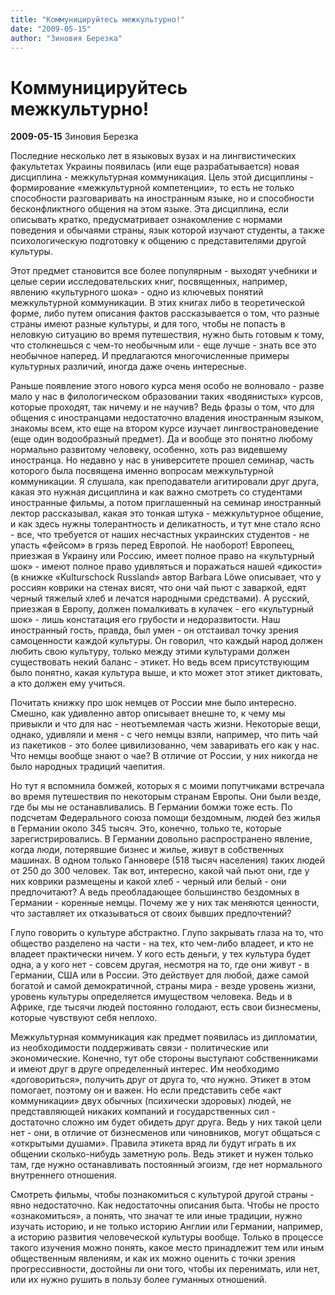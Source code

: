 ```yaml
---
title: "Коммуницируйтесь межкультурно!"
date: "2009-05-15"
author: "Зиновия Березка"
---
```


# Коммуницируйтесь межкультурно!

**2009-05-15** Зиновия Березка

Последние несколько лет в языковых вузах и на лингвистических факультетах Украины появилась (или еще разрабатывается) новая дисциплина - межкультурная коммуникация. Цель этой дисциплины - формирование «межкультурной компетенции», то есть не только способности разговаривать на иностранным языке, но и способности бесконфликтного общения на этом языке. Эта дисциплина, если описывать кратко, предусматривает ознакомление с нормами поведения и обычаями страны, язык которой изучают студенты, а также психологическую подготовку к общению с представителями другой культуры.

Этот предмет становится все более популярным - выходят учебники и целые серии исследовательских книг, посвященных, например, явлению «культурного шока» - одно из ключевых понятий межкультурной коммуникации. В этих книгах либо в теоретической форме, либо путем описания фактов рассказывается о том, что разные страны имеют разные культуры, и для того, чтобы не попасть в неловкую ситуацию во время путешествия, нужно быть готовым к тому, что столкнешься с чем-то необычным или - еще лучше - знать все это необычное наперед. И предлагаются многочисленные примеры культурных различий, иногда даже очень интересные.

Раньше появление этого нового курса меня особо не волновало - разве мало у нас в филологическом образовании таких «водянистых» курсов, которые проходят, так ничему и не научив? Ведь фразы о том, что для общения с иностранцами недостаточно владения иностранным языком, знакомы всем, кто еще на втором курсе изучает лингвострановедение (еще один водообразный предмет). Да и вообще это понятно любому нормально развитому человеку, особенно, хоть раз видевшему иностранца. Но недавно у нас в университете прошел семинар, часть которого была посвящена именно вопросам межкультурной коммуникации. Я слушала, как преподаватели агитировали друг друга, какая это нужная дисциплина и как важно смотреть со студентами иностранные фильмы, а потом приглашенный на семинар иностранный лектор рассказывал, какая это тонкая штука - межкультурное общение, и как здесь нужны толерантность и деликатность, и тут мне стало ясно - все, что требуется от наших несчастных украинских студентов - не упасть «фейсом» в грязь перед Европой. Не наоборот! Европеец, приезжая в Украину или Россию, имеет полное право на «культурный шок» - имеют полное право удивляться и поражаться нашей «дикости» (в книжке «Kulturschock Russland» автор Barbara Löwe описывает, что у россиян коврики на стенах висят, что они чай пьют с заваркой, едят черный тяжелый хлеб и лечатся народными средствами). А русский, приезжая в Европу, должен помалкивать в кулачек - его «культурный шок» - лишь констатация его грубости и недоразвитости. Наш иностранный гость, правда, был умен - он отстаивал точку зрения самоценности каждой культуры. Он говорил, что каждый народ должен любить свою культуру, только между этими культурами должен существовать некий баланс - этикет. Но ведь всем присутствующим было понятно, какая культура выше, и кто может этот этикет диктовать, а кто должен ему учиться.

Почитать книжку про шок немцев от России мне было интересно. Смешно, как удивленно автор описывает внешне то, к чему мы привыкли и что для нас - неотъемлемая часть жизни. Некоторые вещи, однако, удивляли и меня - с чего немцы взяли, например, что пить чай из пакетиков - это более цивилизованно, чем заваривать его как у нас. Что немцы вообще знают о чае? В отличие от России, у них никогда не было народных традиций чаепития.

Но тут я вспомнила бомжей, которых я с моими попутчиками встречала во время путешествия по некоторым странам Европы. Они были везде, где бы мы не останавливались. В Германии бомжи тоже есть. По подсчетам Федерального союза помощи бездомным, людей без жилья в Германии около 345 тысяч. Это, конечно, только те, которые зарегистрировались. В Германии довольно распространено явление, когда люди, потерявшие бизнес и жилье, живут в собственных машинах. В одном только Ганновере (518 тысяч населения) таких людей от 250 до 300 человек. Так вот, интересно, какой чай пьют они, где у них коврики размещены и какой хлеб - черный или белый - они предпочитают? А ведь преобладающее большинство бездомных в Германии - коренные немцы. Почему же у них так меняются ценности, что заставляет их отказываться от своих бывших предпочтений?

Глупо говорить о культуре абстрактно. Глупо закрывать глаза на то, что общество разделено на части - на тех, кто чем-либо владеет, и кто не владеет практически ничем. У кого есть деньги, у тех культура будет одна, а у кого нет - совсем другая, несмотря на то, где они живут - в Германии, США или в России. Это действует для любой, даже самой богатой и самой демократичной, страны мира - везде уровень жизни, уровень культуры определяется имуществом человека. Ведь и в Африке, где тысячи людей постоянно голодают, есть свои бизнесмены, которые чувствуют себя неплохо.

Межкультурная коммуникация как предмет появилась из дипломатии, из необходимости поддерживать связи - политические или экономические. Конечно, тут обе стороны выступают собственниками и имеют друг в друге определенный интерес. Им необходимо «договориться», получить друг от друга то, что нужно. Этикет в этом помогает, поэтому он и важен. Но если представить себе «акт коммуникации» двух обычных (психически здоровых) людей, не представляющей никаких компаний и государственных сил - достаточно сложно им будет обидеть друг друга. Ведь у них такой цели нет - они, в отличие от бизнесменов или чиновников, могут общаться с «открытыми душами». Правила этикета вряд ли будут играть в их общении сколько-нибудь заметную роль. Ведь этикет и нужен только там, где нужно останавливать постоянный эгоизм, где нет нормального внутреннего отношения.

Смотреть фильмы, чтобы познакомиться с культурой другой страны - явно недостаточно. Как недостаточны описания быта. Чтобы не просто «ознакомиться», а понять, что значат те или иные традиции, нужно изучать историю, и не только историю Англии или Германии, например, а историю развития человеческой культуры вообще. Только в процессе такого изучения можно понять, какое место принадлежит тем или иным общественным явлениям, и как их можно оценить с точки зрения прогрессивности, достойны ли они того, чтобы их перенимать, или нет, или их нужно рушить в пользу более гуманных отношений.